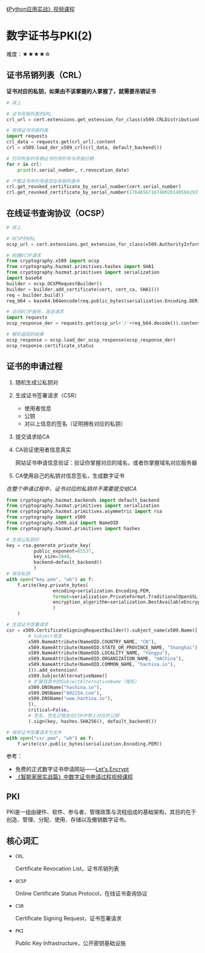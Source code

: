 [《Python应用实战》视频课程](https://study.163.com/course/courseMain.htm?courseId=1209533804&share=2&shareId=400000000624093)

# 数字证书与PKI(2)

难度：★★★★☆

## 证书吊销列表（CRL）

**证书对应的私钥，如果由不该掌握的人掌握了，就需要吊销证书**

```python
# 续上

# 证书吊销列表的URL
crl_url = cert.extensions.get_extension_for_class(x509.CRLDistributionPoints).value[0].full_name[0].value

# 获得证书吊销列表
import requests
crl_data = requests.get(crl_url).content
crl = x509.load_der_x509_crl(crl_data, default_backend())

# 打印所有的吊销证书的序列号与吊销日期
for r in crl:
    print(r.serial_number, r.revocation_date)

# 产看证书序列号是否在吊销列表中
crl.get_revoked_certificate_by_serial_number(cert.serial_number)
crl.get_revoked_certificate_by_serial_number(17646567187480201405042937030965986868)
```

## 在线证书查询协议（OCSP）

```python
# 续上

# OCSP的URL
ocsp_url = cert.extensions.get_extension_for_class(x509.AuthorityInformationAccess).value[0].access_location.value

# 构建OCSP请求
from cryptography.x509 import ocsp
from cryptography.hazmat.primitives.hashes import SHA1
from cryptography.hazmat.primitives import serialization
import base64
builder = ocsp.OCSPRequestBuilder()
builder = builder.add_certificate(cert, cert_ca, SHA1())
req = builder.build()
req_b64 = base64.b64encode(req.public_bytes(serialization.Encoding.DER))

# 访问OCSP服务，发送请求
import requests
ocsp_response_der = requests.get(ocsp_url+'/'+req_b64.decode()).content

# 解析返回的结果
ocsp_response = ocsp.load_der_ocsp_response(ocsp_response_der)
ocsp_response.certificate_status

```

## 证书的申请过程

1. 随机生成公私钥对
2. 生成证书签署请求（CSR）
    + 使用者信息
    + 公钥
    + 对以上信息的签名（证明拥有对应的私钥）
3. 提交请求给CA
4. CA验证使用者信息真实

   网站证书申请信息验证：验证你掌握对应的域名，或者你掌握域名对应服务器

5. CA使用自己的私钥对信息签名，生成数字证书

*在整个申请过程中，证书对应的私钥并不需要提交给CA*

```python
from cryptography.hazmat.backends import default_backend
from cryptography.hazmat.primitives import serialization
from cryptography.hazmat.primitives.asymmetric import rsa
from cryptography import x509
from cryptography.x509.oid import NameOID
from cryptography.hazmat.primitives import hashes

# 生成公私钥对
key = rsa.generate_private_key(
          public_exponent=65537,
          key_size=2048,
          backend=default_backend()
          )
# 保存私钥
with open("key.pem", "wb") as f:
    f.write(key.private_bytes(
                 encoding=serialization.Encoding.PEM,
                 format=serialization.PrivateFormat.TraditionalOpenSSL,
                 encryption_algorithm=serialization.BestAvailableEncryption(b"passphrase")
                 )
    )

# 生成证书签署请求
csr = x509.CertificateSigningRequestBuilder().subject_name(x509.Name([
        # Subject信息
        x509.NameAttribute(NameOID.COUNTRY_NAME, "CN"),
        x509.NameAttribute(NameOID.STATE_OR_PROVINCE_NAME, "Shanghai"),
        x509.NameAttribute(NameOID.LOCALITY_NAME, "Yangpu"),
        x509.NameAttribute(NameOID.ORGANIZATION_NAME, "HAChina"),
        x509.NameAttribute(NameOID.COMMON_NAME, "hachina.io"),
        ])).add_extension(
        x509.SubjectAlternativeName([
        # 扩展信息中的SubjectAlternativeName（域名）
        x509.DNSName("hachina.io"),
        x509.DNSName("802154.com"),
        x509.DNSName("www.hachina.io"),
        ]),
        critical=False,
        # 签名，签名过程会在CSR中带上对应的公钥
        ).sign(key, hashes.SHA256(), default_backend())

# 保存证书签署请求为文件
with open("csr.pem", "wb") as f:
    f.write(csr.public_bytes(serialization.Encoding.PEM))
```


参考：
- 免费的正式数字证书申请网站——[Let's Encrypt](https://letsencrypt.org)
- [《智能家居实战篇》中数字证书申请过程视频课程](
https://study.163.com/course/courseLearn.htm?courseId=1006189053&share=2&shareId=400000000624093#/learn/video?lessonId=1053676977&courseId=1006189053)


## PKI

  PKI是一组由硬件、软件、参与者、管理政策与流程组成的基础架构，其目的在于创造、管理、分配、使用、存储以及撤销数字证书。

## 核心词汇

- `CRL`

  Certificate Revocation List，证书吊销列表

- `OCSP`

  Online Certificate Status Protocol，在线证书查询协议

- `CSR`

  Certificate Signing Request，证书签署请求

- `PKI`

  Public Key Infrastructure，公开密钥基础设施
